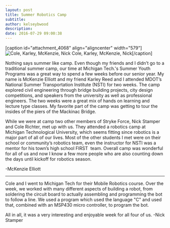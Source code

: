 ```yaml
---
layout: post
title: Summer Robotics Camp
subtitle:
author: kelseybwood
description:
date: 2016-07-29 09:00:38
---
```


[caption id="attachment_4068" align="aligncenter" width="579"]![Cole, Karley, McKenzie, Nick](/wp-content/uploads/2016/07/IMG_20160727_152407-1.jpg) Cole, Karley, McKenzie, Nick[/caption]

Nothing says summer like camp. Even though my friends and I didn’t go to a traditional summer camp, our time at Michigan Tech.'s Summer Youth Programs was a great way to spend a few weeks before our senior year. My name is McKenzie Elliott and my friend Karley Reed and I attended MDOT’s National Summer Transportation Institute (NSTI) for two weeks. The camp explored civil engineering through bridge building projects, city design competitions, and speakers from the university as well as professional engineers. The two weeks were a great mix of hands on learning and lecture type classes. My favorite part of the camp was getting to tour the insides of the piers of the Mackinac Bridge.

While we were at camp two other members of Stryke Force, Nick Stamper and Cole Richter, met up with us. They attended a robotics camp at Michigan Technological University, which seems fitting since robotics is a major part of all of our lives. Most of the other students I met were on their school or community’s robotics team, even the instructor for NSTI was a mentor for his town’s high school FIRST  team. Overall camp was wonderful for all of us and now I know a few more people who are also counting down the days until kickoff for robotics season.

-McKenzie Elliott

* * *

Cole and I went to Michigan Tech for their Mobile Robotics course. Over the week, we worked with many different aspects of building a robot, from soldering the circuit board to actually assembling and programming the bot to follow a line. We used a program which used the language "C" and used that, combined with an MSP430 micro controller, to program the bot.

All in all, it was a very interesting and enjoyable week for all four of us. -Nick Stamper
